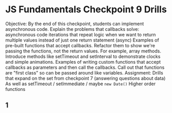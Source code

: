 # JS Fundamentals Checkpoint 9 Drills

Objective: By the end of this checkpoint, students can implement asynchronous code.
Explain the problems that callbacks solve:
asynchronous code
iterations that repeat logic
when we want to return multiple values instead of just one return statement (async)
Examples of pre-built functions that accept callbacks. Refactor them to show we're passing the functions, not the return values. For example, array methods.
Introduce methods like setTimeout and setInterval to demonstrate clocks and simple animations.
Examples of writing custom functions that accept callbacks as parameters and then call the callbacks.
Call out that functions are "first class" so can be passed around like variables.
Assignment: Drills that expand on the set from checkpoint 7 (answering questions about data)
As well as setTimeout / setImmediate / maybe `new Date()`
Higher order functions

## 1
